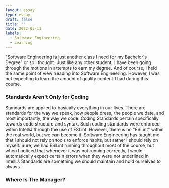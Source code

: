 ```yaml
---
layout: essay
type: essay
draft: false
title: ""
date: 2022-05-11
labels:
  - Software Engineering
  - Learning
---
```

"Software Engineering is just another class I need for my Bachelor's Degree" or so I thought. Just like any other student, I have been going through the motions in attempts to earn my degree. And of course, I held the same point of view heading into Software Engineering. However, I was not expecting to learn the amount of quality content I had during this course. 

### Standards Aren't Only for Coding

Standards are applied to basically everything in our lives. There are standards for the way we speak, how people dress, the people we date, and most importantly, the way we code. Coding Standards pertain specifically towards code structure and syntax. Such coding standards were enforced within IntelliJ through the use of ESLint. However, there is no "ESLint" within the real world, but we can become it. Software Engineering has taught me that I should not rely on tools to enforce habits, but rather I should rely on myself. Sure, we had ESLint running throughout most of the course, but when I noticed that whenever it was not running correctly, I would automatically expect certain errors when they were not underlined in IntelliJ. Standards are something we should maintain and hold ourselves to always.

### Where Is The Manager?

